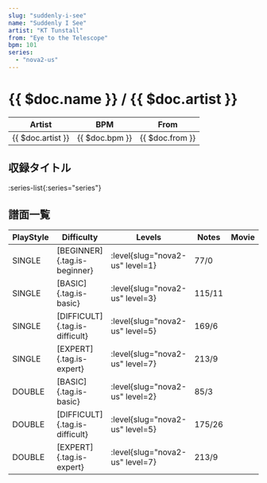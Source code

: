 ```yaml
---
slug: "suddenly-i-see"
name: "Suddenly I See"
artist: "KT Tunstall"
from: "Eye to the Telescope"
bpm: 101
series:
  - "nova2-us"
---
```


# {{ $doc.name }} / {{ $doc.artist }}

|Artist|BPM|From|
|------|---|----|
|{{ $doc.artist }}|{{ $doc.bpm }}|{{ $doc.from }}|

## 収録タイトル

:series-list{:series="series"}

## 譜面一覧

|PlayStyle|Difficulty|Levels|Notes|Movie|
|---------|----------|------|-----|-----|
|SINGLE|[BEGINNER]{.tag.is-beginner}|:level{slug="nova2-us" level=1}|77/0||
|SINGLE|[BASIC]{.tag.is-basic}|:level{slug="nova2-us" level=3}|115/11||
|SINGLE|[DIFFICULT]{.tag.is-difficult}|:level{slug="nova2-us" level=5}|169/6||
|SINGLE|[EXPERT]{.tag.is-expert}|:level{slug="nova2-us" level=7}|213/9||
|DOUBLE|[BASIC]{.tag.is-basic}|:level{slug="nova2-us" level=2}|85/3||
|DOUBLE|[DIFFICULT]{.tag.is-difficult}|:level{slug="nova2-us" level=5}|175/26||
|DOUBLE|[EXPERT]{.tag.is-expert}|:level{slug="nova2-us" level=7}|213/9||
